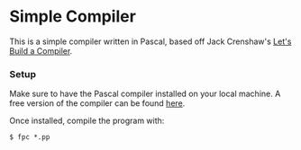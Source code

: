 # Simple Compiler

This is a simple compiler written in Pascal, based off Jack Crenshaw's [Let's
Build a Compiler](https://compilers.iecc.com/crenshaw/).

### Setup

Make sure to have the Pascal compiler installed on your local machine. A free
version of the compiler can be found
[here](https://www.freepascal.org/download.html).

Once installed, compile the program with:

```shell
$ fpc *.pp
```

